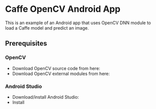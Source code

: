 # Caffe OpenCV Android App
This is an example of an Android app that uses OpenCV DNN module to load a Caffe model and predict an image.

## Prerequisites

### OpenCV
- Download OpenCV source code from here: 
- Download OpenCV external modules from here:

### Android Studio
- Download/install Android Studio:
- Install


 
